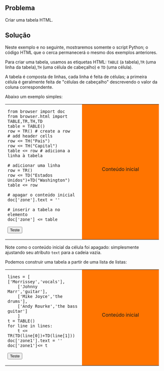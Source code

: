 Problema
--------

Criar uma tabela HTML.


Solução
-------

Neste exemplo e no seguinte, mostraremos somente o script Python; o
código HTML que o cerca permanecerá o mesmo dos exemplos anteriores.

Para criar uma tabela, usamos as etiquetas HTML: `TABLE` (a
tabela),`TR` (uma linha da tabela),`TH` (uma célula de cabeçalho) e
`TD` (uma célula).

A tabela é composta de linhas, cada linha é feita de células; a
primeira célula é geralmente feita de "células de cabeçalho"
descrevendo o valor da coluna correspondente.

Abaixo um exemplo simples:

<table width="100%">
<tr>
<td style="width:50%;">

    from browser import doc
    from browser.html import TABLE,TR,TH,TD
    table = TABLE()
    row = TR() # create a row
    # add header cells
    row <= TH("País")
    row <= TH("Capital")
    table <= row # adiciona a linha à tabela
    
    # adicionar uma linha
    row = TR()
    row <= TD("Estados Unidos")+TD("Washington")
    table <= row
    
    # apagar o conteúdo inicial
    doc['zone'].text = ''
    
    # inserir a tabela no elemento
    doc['zone'] <= table

<button id="fill_zone">Teste</button>
</td>
<td id="zone" style="background-color:#FF7400;text-align:center;">Conteúdo inicial<p>
</td>
</tr>
</table>

<script type="text/python3">
def fill_zone(ev):
    src = doc.get(selector="pre.marked")[0].text
    exec(src)

doc['fill_zone'].bind('click', fill_zone)
</script>

Note como o conteúdo inicial da célula foi apagado: simplesmente
ajustando seu atributo `text` para a cadeia vazia.

Podemos construir uma tabela a partir de uma lista de listas:

<table width="100%">
<tr>
<td style="width:50%;">

    lines = [ ['Morrissey','vocals'],
        ['Johnny Marr','guitar'],
        ['Mike Joyce','the drums'],
        ['Andy Rourke','the bass guitar']
        ]
    t = TABLE()
    for line in lines:
        t <= TR(TD(line[0])+TD(line[1]))
    doc['zone1'].text = ''
    doc['zone1']<= t

<button id="build_table">Teste</button>
</td>
<td id="zone1" style="background-color:#FF7400;text-align:center;">Conteúdo inicial<p>
</td>
</tr>
</table>

<script type="text/python3">
def build_table(ev):
    src = doc.get(selector="pre.marked")[1].text
    exec(src)

doc['build_table'].bind('click', build_table)
</script>

